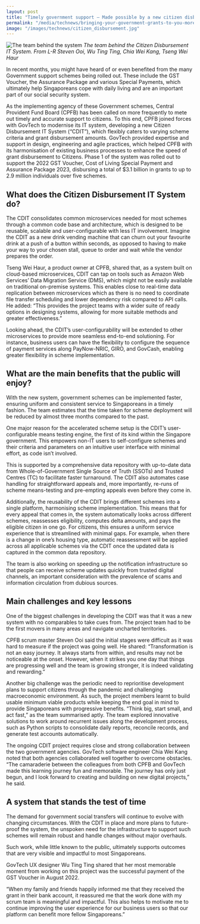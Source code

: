 ```yaml
---
layout: post
title: "Timely government support – Made possible by a new citizen disbursement system bringing your government grants to you more efficiently"
permalink: "/media/technews/bringing-your-government-grants-to-you-more-efficiently"
image: "/images/technews/citizen_disbursement.jpg"
---
```


![The team behind the system](/images/technews/citizen_disbursement.jpg)
*The team behind the Citizen Disbursement IT System. From L-R Steven Ooi, Wu Ting Ting, Chia Wei Kang, Tseng Wei Haur*

In recent months, you might have heard of or even benefited from the many Government support schemes being rolled out. These include the GST Voucher, the Assurance Package and various Special Payments, which ultimately help Singaporeans cope with daily living and are an important part of our social security system.

As the implementing agency of these Government schemes, Central Provident Fund Board (CPFB) has been called on more frequently to mete out timely and accurate support to citizens. To this end, CPFB joined forces with GovTech to modernise its IT system, developing a new Citizen Disbursement IT System (“CDIT”), which flexibly caters to varying scheme criteria and grant disbursement amounts. GovTech provided expertise and support in design, engineering and agile practices, which helped CPFB with its harmonisation of existing business processes to enhance the speed of grant disbursement to Citizens. Phase 1 of the system was rolled out to support the 2022 GST Voucher, Cost of Living Special Payment and Assurance Package 2023, disbursing a total of $3.1 billion in grants to up to 2.9 million individuals over five schemes.  

## What does the Citizen Disbursement IT System do? 

The CDIT consolidates common microservices needed for most schemes through a common code base and architecture, which is designed to be reusable, scalable and user-configurable with less IT involvement. Imagine the CDIT as a new drink vending machine that can churn out your favourite drink at a push of a button within seconds, as opposed to having to make your way to your chosen stall, queue to order and wait while the vendor prepares the order. 

Tseng Wei Haur, a product owner at CPFB, shared that, as a system built on cloud-based microservices, CDIT can tap on tools such as Amazon Web Services’ Data Migration Service (DMS), which might not be easily available on traditional on-premise systems. This enables close to real-time data replication between microservices which as there is no need to coordinate file transfer scheduling and lower dependency risk compared to API calls. He added: “This provides the project teams with a wider suite of ready options in designing systems, allowing for more suitable methods and greater effectiveness.”

Looking ahead, the CDIT’s user-configurability will be extended to other microservices to provide more seamless end-to-end solutioning. For instance, business users can have the flexibility to configure the sequence of payment services along PayNow-NRIC, GIRO, and GovCash, enabling greater flexibility in scheme implementation.

## What are the main benefits that the public will enjoy?

With the new system, government schemes can be implemented faster, ensuring uniform and consistent service to Singaporeans in a timely fashion. The team estimates that the time taken for scheme deployment will be reduced by almost three months compared to the past. 

One major reason for the accelerated scheme setup is the CDIT’s user-configurable means testing engine, the first of its kind within the Singapore government. This empowers non-IT users to self-configure schemes and their criteria and parameters on an intuitive user interface with minimal effort, as code isn’t involved. 

This is supported by a comprehensive data repository with up-to-date data from Whole-of-Government Single Source of Truth (SSOTs) and Trusted Centres (TC) to facilitate faster turnaround. The CDIT also automates case handling for straightforward appeals and, more importantly, re-runs of scheme means-testing and pre-empting appeals even before they come in.

Additionally, the reusability of the CDIT brings different schemes into a single platform, harmonising scheme implementation. This means that for every appeal that comes in, the system automatically looks across different schemes, reassesses eligibility, computes delta amounts, and pays the eligible citizen in one go. For citizens, this ensures a uniform service experience that is streamlined with minimal gaps. For example, when there is a change in one’s housing type, automatic reassessment will be applied across all applicable schemes via the CDIT once the updated data is captured in the common data repository. 

The team is also working on speeding up the notification infrastructure so that people can receive scheme updates quickly from trusted digital channels, an important consideration with the prevalence of scams and information circulation from dubious sources. 

## Main challenges and key lessons

One of the biggest challenges in developing the CDIT was that it was a new system with no comparables to take cues from. The project team had to be the first movers in many areas and navigate uncharted territories. 

CPFB scrum master Steven Ooi said the initial stages were difficult as it was hard to measure if the project was going well. He shared: “Transformation is not an easy journey. It always starts from within, and results may not be noticeable at the onset. However, when it strikes you one day that things are progressing well and the team is growing stronger, it is indeed validating and rewarding.”

Another big challenge was the periodic need to reprioritise development plans to support citizens through the pandemic and challenging macroeconomic environment. As such, the project members learnt to build usable minimum viable products while keeping the end goal in mind to provide Singaporeans with progressive benefits. “Think big, start small, and act fast,” as the team summarised aptly. The team explored innovative solutions to work around recurrent issues along the development process, such as Python scripts to consolidate daily reports, reconcile records, and generate test accounts automatically.

The ongoing CDIT project requires close and strong collaboration between the two government agencies. GovTech software engineer Chia Wei Kang noted that both agencies collaborated well together to overcome obstacles. “The camaraderie between the colleagues from both CPFB and GovTech made this learning journey fun and memorable. The journey has only just begun, and I look forward to creating and building on new digital projects,” he said.

## A system that stands the test of time

The demand for government social transfers will continue to evolve with changing circumstances. With the CDIT in place and more plans to future-proof the system, the unspoken need for the infrastructure to support such schemes will remain robust and handle changes without major overhauls. 

Such work, while little known to the public, ultimately supports outcomes that are very visible and impactful to most Singaporeans. 

GovTech UX designer Wu Ting Ting shared that her most memorable moment from working on this project was the successful payment of the GST Voucher in August 2022. 

“When my family and friends happily informed me that they received the grant in their bank account, it reassured me that the work done with my scrum team is meaningful and impactful. This also helps to motivate me to continue improving the user experience for our business users so that our platform can benefit more fellow Singaporeans.”

